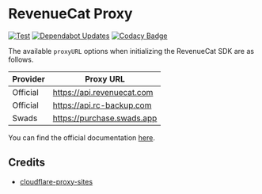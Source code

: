 # RevenueCat Proxy

[![Test](https://github.com/syntachiato/RevenueCat-Proxy/actions/workflows/test.yml/badge.svg?branch=main)](https://github.com/syntachiato/RevenueCat-Proxy/actions/workflows/test.yml)
[![Dependabot Updates](https://github.com/syntachiato/RevenueCat-Proxy/actions/workflows/dependabot/dependabot-updates/badge.svg?branch=main)](https://github.com/syntachiato/RevenueCat-Proxy/actions/workflows/dependabot/dependabot-updates)
[![Codacy Badge](https://app.codacy.com/project/badge/Grade/0b04c4200103434a8185b6353dbb011b)](https://app.codacy.com?utm_source=gh&utm_medium=referral&utm_content=&utm_campaign=Badge_grade)

The available `proxyURL` options when initializing the RevenueCat SDK are as follows.

| Provider | Proxy URL                    |
| -------- | ---------------------------- |
| Official | <https://api.revenuecat.com> |
| Official | <https://api.rc-backup.com>  |
| Swads    | <https://purchase.swads.app> |

You can find the official documentation [here](https://www.revenuecat.com/docs/getting-started/configuring-sdk#configuration-for-users-in-mainland-china).

## Credits

- [cloudflare-proxy-sites](https://github.com/seadfeng/cloudflare-proxy-sites)
